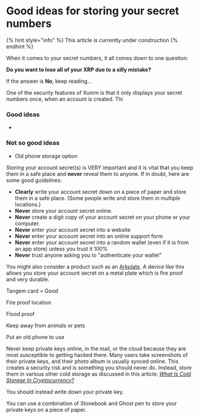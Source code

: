 # Good ideas for storing your secret numbers

{% hint style="info" %}
This article is currently under construction
{% endhint %}

When it comes to your secret numbers, it all comes down to one question:

**Do you want to lose all of your XRP due to a silly mistake?**

If the answer is **No**, keep reading...

One of the security features of Xumm is that it only displays your secret numbers once, when an account is created. Thi



### Good ideas

*

### Not so good ideas

* Old phone storage option

Storing your account secret(s) is VERY important and it is vital that you keep them in a safe place and **never** reveal them to anyone. If in doubt, here are some good guidelines:

* **Clearly** write your account secret down on a piece of paper and store them in a safe place. (Some people write and store them in multiple locations.)
* **Never** store your account secret online.
* **Never** create a digit copy of your account secret on your phone or your computer.&#x20;
* **Never** enter your account secret into a website
* **Never** enter your account secret into an online support form
* **Never** enter your account secret into a random wallet (even if it is from an app store) unless you trust it 100%
* **Never** trust anyone asking you to "authenticate your wallet"

You might also consider a product such as an [Arkplate](https://www.arkplate.com/product/xumm/5?cs=true\&cst=custom). A device like this allows you store your account secret on a metal plate which is fire proof and very durable.

Tangem card = Good

Fire proof location&#x20;

Flood proof

Keep away from animals or pets

Put an old phone to use

Never keep private keys online, in the mail, or the cloud because they are most susceptible to getting hacked there. Many users take screenshots of their private keys, and their photo album is usually synced online. This creates a security risk and is something you should never do. Instead, store them in various other cold storage as discussed in this article: [_What Is Cold Storage In Cryptocurrency?_](https://coinsutra.com/cold-storage-cryptocurrency/)

You should instead write down your private key.

You can use a combination of Stonebook and Ghost pen to store your private keys on a piece of paper.
